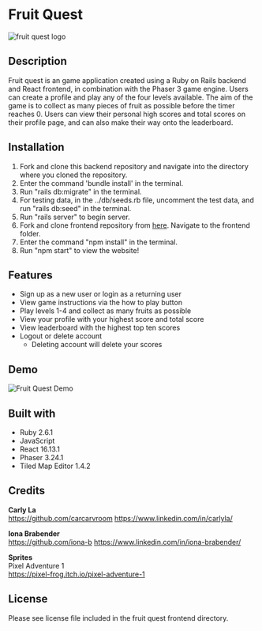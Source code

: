 
# Fruit Quest 

![fruit quest logo](./src/fruit-quest-logo.png)

## Description

Fruit quest is an game application created using a Ruby on Rails backend and React frontend, in combination with the Phaser 3 game engine. Users can create a profile and play any of the four levels available. The aim of the game is to collect as many pieces of fruit as possible before the timer reaches 0. Users can view their personal high scores and total scores on their profile page, and can also make their way onto the leaderboard. 

## Installation
1. Fork and clone this backend repository and navigate into the directory where you cloned the repository.
2. Enter the command 'bundle install' in the terminal.
3. Run "rails db:migrate" in the terminal.
4. For testing data, in the ../db/seeds.rb file, uncomment the test data, and run "rails db:seed" in the terminal.
5. Run "rails server" to begin server.
6. Fork and clone frontend repository from [here](https://github.com/carcarvroom/fruit-quest). Navigate to the frontend folder.
7. Enter the command "npm install" in the terminal.
8. Run "npm start" to view the website!

## Features
* Sign up as a new user or login as a returning user
* View game instructions via the how to play button 
* Play levels 1-4 and collect as many fruits as possible
* View your profile with your highest score and total score
* View leaderboard with the highest top ten scores
* Logout or delete account
    * Deleting account will delete your scores

## Demo

![Fruit Quest Demo](https://thumbs.gfycat.com/RegalOnlyHumpbackwhale-size_restricted.gif)

## Built with
* Ruby 2.6.1
* JavaScript
* React 16.13.1
* Phaser 3.24.1
* Tiled Map Editor 1.4.2

## Credits

**Carly La**<br>
https://github.com/carcarvroom
https://www.linkedin.com/in/carlyla/

**Iona Brabender**<br>
https://github.com/iona-b
https://www.linkedin.com/in/iona-brabender/

**Sprites**<br>
Pixel Adventure 1<br>
https://pixel-frog.itch.io/pixel-adventure-1

## License

Please see license file included in the fruit quest frontend directory.